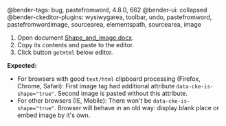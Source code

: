 @bender-tags: bug, pastefromword, 4.8.0, 662
@bender-ui: collapsed
@bender-ckeditor-plugins: wysiwygarea, toolbar, undo, pastefromword, pastefromwordimage, sourcearea, elementspath, sourcearea, image

1. Open document [Shape_and_image.docx](../generated/_fixtures/Shapes/Shape_and_image/Shape_and_image.docx).
1. Copy its contents and paste to the editor.
1. Click button `getHtml` below editor.

**Expected:**
  * For browsers with good `text/html` clipboard processing (Firefox, Chrome, Safari): First image tag had additional attribute `data-cke-is-shape="true"`. Second image is pasted without this attribute.
  * For other browsers (IE, Mobile): There won't be `data-cke-is-shape="true"`. Browser will behave in an old way: display blank place or embed image by it's own.

